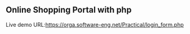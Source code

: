 ## Online Shopping Portal with php
Live demo URL:https://orga.software-eng.net/Practical/login_form.php
